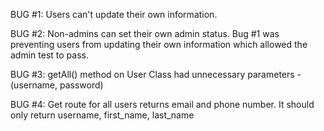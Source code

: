 BUG #1:
Users can't update their own information.

BUG #2:
Non-admins can set their own admin status.
Bug #1 was preventing users from updating their own information which allowed the admin test to pass.

BUG #3:
getAll() method on User Class had unnecessary parameters - (username, password)

BUG #4:
Get route for all users returns email and phone number.
It should only return username, first_name, last_name